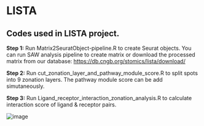 # LISTA
## Codes used in LISTA project.

**Step 1:** Run Matrix2SeuratObject-pipeline.R to create Seurat objects. You can run SAW analysis pipeline to create matrix or download the processed matrix from our database: https://db.cngb.org/stomics/lista/download/

**Step 2:** Run cut_zonation_layer_and_pathway_module_score.R to split spots into 9 zonation layers. The pathway module score can be add simutaneously.

**Step 3:** Run Ligand_receptor_interaction_zonation_analysis.R to calculate interaction score of ligand & receptor pairs.

![image](https://github.com/haoshijie13/LISTA/assets/59014440/92db2bcd-39fd-4bbb-906c-ed2e4b0f0e5c)
